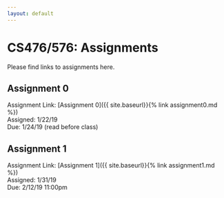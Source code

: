 ```yaml
---
layout: default
---
```


# CS476/576: Assignments

Please find links to assignments here.

## Assignment 0

Assignment Link: [Assignment 0]({{ site.baseurl}}{% link assignment0.md %})  
Assigned: 1/22/19  
Due: 1/24/19 (read before class)  


## Assignment 1

Assignment Link: [Assignment 1]({{ site.baseurl}}{% link assignment1.md %})  
Assigned: 1/31/19  
Due: 2/12/19 11:00pm
